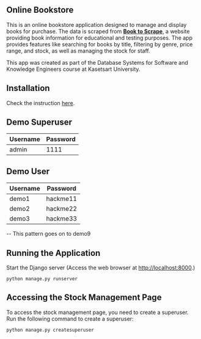## Online Bookstore


This is an online bookstore application designed to manage and display books for purchase. The data is scraped from **[Book to Scrape](http://books.toscrape.com/)**, a website providing book information for educational and testing purposes. The app provides features like searching for books by title, filtering by genre, price range, and stock, as well as managing the stock for staff. 

This app was created as part of the Database Systems for Software and Knowledge Engineers course at Kasetsart University.

## Installation

Check the instruction [here](./Installation.md).

## Demo Superuser
| Username | Password |
|----------|----------|
| admin | 1111    |

## Demo User
| Username  | Password        |
|-----------|-----------------|
|   demo1   | hackme11 |
|   demo2   | hackme22 |
|   demo3   | hackme33 |
-- This pattern goes on to demo9
## Running the Application

Start the Django server (Access the web browser at <http://localhost:8000>.)
```shell
python manage.py runserver
 ```

## Accessing the Stock Management Page

To access the stock management page, you need to create a superuser. Run the following command to create a superuser:

```shell
python manage.py createsuperuser
```



  
